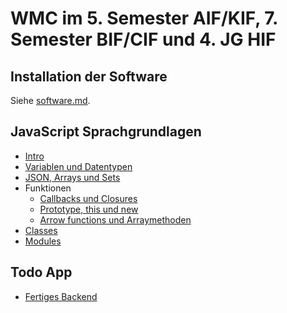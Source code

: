 # WMC im 5. Semester AIF/KIF, 7. Semester BIF/CIF und 4. JG HIF

## Installation der Software

Siehe [software.md](software.md).

## JavaScript Sprachgrundlagen
- [Intro](10_JavaScript/10_ECMAscript.md)
- [Variablen und Datentypen](10_JavaScript/20_Variables.md)
- [JSON, Arrays und Sets](10_JavaScript/30_JSON_Arrays.md)
- Funktionen
  - [Callbacks und Closures](10_JavaScript/40_FunctionsCallback.md)
  - [Prototype, this und new](10_JavaScript/41_FunctionsPrototype.md)
  - [Arrow functions und Arraymethoden](10_JavaScript/42_FunctionsArrowFunctions.md)
- [Classes](10_JavaScript/50_Classes.md)
- [Modules](10_JavaScript/60_Modules.md)


## Todo App
- [Fertiges Backend](30_TodoApp/01_Backend.md)
